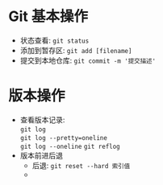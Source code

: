 # Git 基本操作
- 状态查看: `git status`
- 添加到暂存区: `git add [filename]`
- 提交到本地仓库: `git commit -m '提交描述'`
# 版本操作
- 查看版本记录:   
`git log`  
`git log --pretty=oneline`  
`git log --oneline`
`git reflog`
- 版本前进后退
  * 后退: `git reset --hard 索引值`
  *